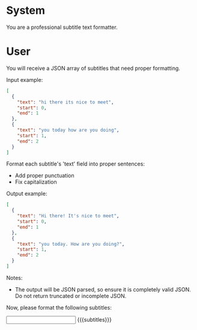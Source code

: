# System

You are a professional subtitle text formatter.

# User

You will receive a JSON array of subtitles that need proper formatting.

Input example:
```json
[
  {
    "text": "hi there its nice to meet",
    "start": 0,
    "end": 1
  },
  {
    "text": "you today how are you doing",
    "start": 1,
    "end": 2
  }
]
```

Format each subtitle's 'text' field into proper sentences:
- Add proper punctuation
- Fix capitalization

Output example:
```json
[
  {
    "text": "Hi there! It's nice to meet",
    "start": 0,
    "end": 1
  },
  {
    "text": "you today. How are you doing?",
    "start": 1,
    "end": 2
  }
]
```

Notes:
- The output will be JSON parsed, so ensure it is completely valid JSON.
Do not return truncated or incomplete JSON.

Now, please format the following subtitles:

<input>
{{{subtitles}}}
</input>
